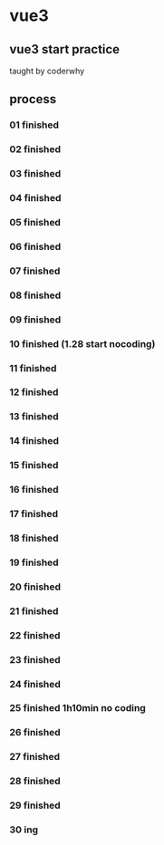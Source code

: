 # vue3
## vue3 start practice
taught by coderwhy

## process
### 01 finished
### 02 finished
### 03 finished
### 04 finished
### 05 finished
### 06 finished
### 07 finished
### 08 finished
### 09 finished
### 10 finished (1.28 start nocoding)
### 11 finished
### 12 finished
### 13 finished
### 14 finished
### 15 finished
### 16 finished
### 17 finished 
### 18 finished
### 19 finished
### 20 finished 
### 21 finished
### 22 finished
### 23 finished
### 24 finished
### 25 finished  1h10min no coding
### 26 finished
### 27 finished 
### 28 finished
### 29 finished
### 30 ing
